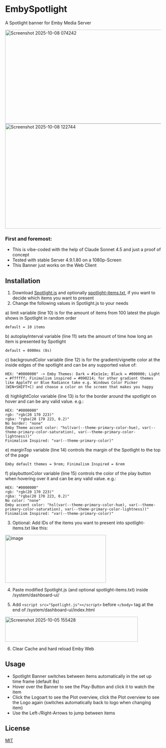 
# EmbySpotlight

A Spotlight banner for Emby Media Server

<img width="1000" height="304" alt="Screenshot 2025-10-08 074242" src="https://github.com/user-attachments/assets/ec29913a-85e5-4a5e-8f86-e580e643b244" />

<img width="1000" height="340" alt="Screenshot 2025-10-08 122744" src="https://github.com/user-attachments/assets/7856701a-c064-413e-b6c5-d5859258aa2d" />



### First and foremost:
- This is vibe-coded with the help of Claude Sonnet 4.5 and just a proof of concept
- Tested with stable Server 4.9.1.80 on a 1080p-Screen
- This Banner just works on the Web Client


## Installation

 1. Download [Spotlight.js](https://github.com/v1rusnl/EmbySpotlight/blob/main/Spotlight.js) and optionally [spotlight-items.txt](https://github.com/v1rusnl/EmbySpotlight/blob/main/spotlight-items.txt), if you want to decide which items you want to present
 2. Change the following values in Spotlight.js to your needs
 
 a) limit variable (line 10) is for the amount of items from 100 latest the plugin shows in Spotlight in random order
 
 ```
 default = 10 items
 ```

 b) autoplayInterval variable (line 11) sets the amount of time how long an item is presented by Spotlight

 ```
 default = 8000ms (8s)
 ```

 c) backgroundColor variable (line 12) is for the gradient/vignette color at the inside edges of the spotlight and can be any supported value of: 
 
```
HEX: "#0000000" -> Emby Themes: Dark = #1e1e1e; Black = #000000; Light = #ffffff; Finimalism inspired = #090214; for other gradient themes like AppleTV or Blue Radiance take e.g. Windows Color Picker (WIN+SHIFT+C) and choose a color on the screen that makes you happy
```

 d) highlightColor variable (line 13) is for the border around the spotlight on hover and can be any valid value. e.g.: 
 
 ```
 HEX: "#0000000"
 rgb: "rgb(20 170 223)"
 rgba: "rgba(20 170 223, 0.2)"
 No border: "none"
 Emby Theme accent color: "hsl(var(--theme-primary-color-hue), var(--theme-primary-color-saturation), var(--theme-primary-color-lightness))"
 Finimalism Inspired: "var(--theme-primary-color)"
 ```
 
 e) marginTop variable (line 14) controls the margin of the Spotlight to the top of the page

 ```
 Emby default themes = 9rem; Finimalism Inspired = 6rem
 ```
 
 f) playbuttonColor variable (line 15) controls the color of the play button when hovering over it and can be any valid value. e.g.:
 
 ```
 HEX: "#0000000"
 rgb: "rgb(20 170 223)"
 rgba: "rgba(20 170 223, 0.2)"
 No color: "none"
 Emby accent color: "hsl(var(--theme-primary-color-hue), var(--theme-primary-color-saturation), var(--theme-primary-color-lightness))"
 Finimalism Inspired: "var(--theme-primary-color)"
 ```
 
 3. Optional: Add IDs of the items you want to present into spotlight-items.txt like this:
 <img width="326" height="155" alt="image" src="https://github.com/user-attachments/assets/6f48bf50-7477-4378-af0c-6f4f1f9064ee" />

 4. Paste modified Spotlight.js (and optional spotlight-items.txt) inside /system/dashboard-ui/
 
 5. Add ```<script src="Spotlight.js"></script>``` before ```</body>``` tag at the end of /system/dashboard-ui/index.html
<img width="429" height="81" alt="Screenshot 2025-10-05 155428" src="https://github.com/user-attachments/assets/10f18d01-a610-45b4-bb79-7c895204023d" />
 
 6. Clear Cache and hard reload Emby Web

## Usage
 - Spotlight Banner switches between items automatically in the set up time frame (default 8s)
 - Hover over the Banner to see the Play-Button and click it to watch the item
 - Click the Logoart to see the Plot overview, click the Plot overview to see the Logo again (switches automatically back to logo when changing item)
 - Use the Left-/Right-Arrows to jump between items

    
## License

[MIT](https://github.com/v1rusnl/EmbySpotlight/blob/main/LICENSE)
